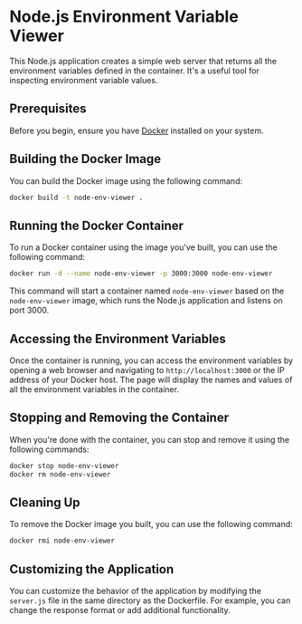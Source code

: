 # Node.js Environment Variable Viewer

This Node.js application creates a simple web server that returns all the environment variables defined in the container. It's a useful tool for inspecting environment variable values.

## Prerequisites

Before you begin, ensure you have [Docker](https://www.docker.com/) installed on your system.

## Building the Docker Image

You can build the Docker image using the following command:

```bash
docker build -t node-env-viewer .
```

## Running the Docker Container

To run a Docker container using the image you've built, you can use the following command:

```bash
docker run -d --name node-env-viewer -p 3000:3000 node-env-viewer
```

This command will start a container named `node-env-viewer` based on the `node-env-viewer` image, which runs the Node.js application and listens on port 3000.

## Accessing the Environment Variables

Once the container is running, you can access the environment variables by opening a web browser and navigating to `http://localhost:3000` or the IP address of your Docker host. The page will display the names and values of all the environment variables in the container.

## Stopping and Removing the Container

When you're done with the container, you can stop and remove it using the following commands:

```bash
docker stop node-env-viewer
docker rm node-env-viewer
```

## Cleaning Up

To remove the Docker image you built, you can use the following command:

```bash
docker rmi node-env-viewer
```

## Customizing the Application

You can customize the behavior of the application by modifying the `server.js` file in the same directory as the Dockerfile. For example, you can change the response format or add additional functionality.
